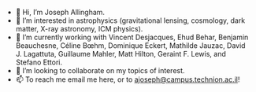 - 👋 Hi, I’m Joseph Allingham.
- 👀 I’m interested in astrophysics (gravitational lensing, cosmology, dark matter, X-ray astronomy, ICM physics).
- 🌱 I’m currently working with Vincent Desjacques, Ehud Behar, Benjamin Beauchesne, Céline Bœhm, Dominique Eckert, Mathilde Jauzac, David J. Lagattuta, Guillaume Mahler, Matt Hilton, Geraint F. Lewis, and Stefano Ettori.
- 💞️ I’m looking to collaborate on my topics of interest.
- 📫 To reach me email me here, or to ajoseph@campus.technion.ac.il!

<!---
Joefva/Joefva is a ✨ special ✨ repository because its `README.md` (this file) appears on your GitHub profile.
You can click the Preview link to take a look at your changes.
--->
